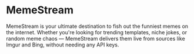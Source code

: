 # MemeStream
MemeStream is your ultimate destination to fish out the funniest memes on the internet. Whether you're looking for trending templates, niche jokes, or random meme chaos — MemeStream delivers them live from sources like Imgur and Bing, without needing any API keys.
